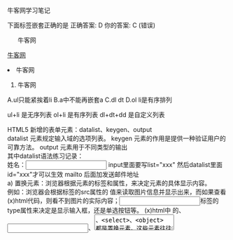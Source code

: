 牛客网学习笔记

下面标签嵌套正确的是
正确答案: D   你的答案: C (错误)
<ul><p>牛客网</p></ul>
<a href="#"><a href="#">牛客网</a></a>
<dl><li>牛客网</li></dl>
<ol><li>牛客网</li></ol>

A.ul只能紧挨着li
B.a中不能再嵌套a
C.dl dt
D.ol li是有序排列

ul+li 是无序列表
ol+li 是有序列表
dl+dt+dd 是自定义列表

HTML5 新增的表单元素：datalist、keygen、output<br>
datalist 元素规定输入域的选项列表。 keygen 元素的作用是提供一种验证用户的可靠方法。 output 元素用于不同类型的输出<br>
其中datalist语法练习记录：<br>
姓名：<input type="text" list="name" />
		<datalist id="name">
			<option value="1">zhangsan</option>
			<option value="2">lisi</option>
		</datalist>
input里面要写list="xxx" 然后datalist里面id="xxx"才可以生效
mailto 后面加发送邮件地址<br>
a) 置换元素：浏览器根据元素的标签和属性，来决定元素的具体显示内容。 <br>
例如：浏览器会根据<img>标签的src属性的 值来读取图片信息并显示出来，而如果查看(x)html代码，则看不到图片的实际内容；<input>标签的type属性来决定是显示输入框，还是单选按钮等。 (x)html中 的<img>、<input>、<textarea>、<select>、<object> 都是置换元素。这些元素往往没有实际的内容，即是一个空元素。置换元素在其显示中生成了框，这也就是有的内联元素能够设置宽高的原因。    <br>
b) 不可替换元素：(x)html 的大多数元素是不可替换元素，即其内容直接表现给用户端（如浏览器）。例如： <label>label中的内容</label> 标签<label>是一个非置换元素，文字label中的内容”将全被显示。<br>
总结：<br>
置换元素：<img>、<input>、<textarea>、<select>、<object> <br>
下面哪条声明能固定背景图片（）   <br>
正确答案: A   你的答案: A (正确)<br>
background-attachment:fixed;<br>
background-attachment:scroll;<br>
background-origin: initial;<br>
background-clip: initial;<br>
总结：<br>
background-attachment :定义背景图片随滚动轴的移动方式 <br>
取值: scroll | fixed | inherit <br>
scroll: 随着页面的滚动轴背景图片将移动 <br>
fixed: 随着页面的滚动轴背景图片不会移动 <br>
inherit: 继承初始值: scroll <br>

